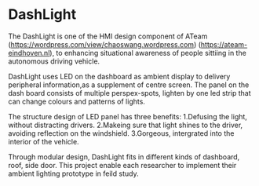 # DashLight
The DashLight is one of the HMI design component of ATeam (https://wordpress.com/view/chaoswang.wordpress.com) (https://ateam-eindhoven.nl), to enhancing situational awareness of people sittiing in the autonomous driving vehicle. 

DashLight uses LED on the dashboard as ambient display to delivery peripheral information,as a supplement of centre screen. The panel on the dash board consists of multiple perspex-spots, lighten by one led strip that can change colours and patterns of lights.

The structure design of LED panel has three benefits: 
1.Defusing the light, without distracting drivers. 
2.Makeing sure that light shines to the driver, avoiding reflection on the windshield. 
3.Gorgeous, intergrated into the interior of the vehicle.

Through modular design, DashLight fits in different kinds of dashboard, roof, side door. This project enable each researcher to implement their ambient lighting prototype in feild study. 
